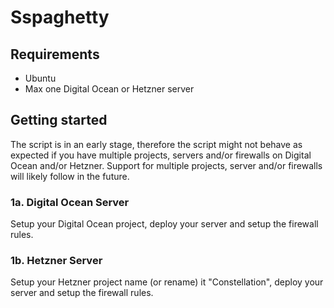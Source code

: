 # Sspaghetty

## Requirements

* Ubuntu
* Max one Digital Ocean or Hetzner server

## Getting started

The script is in an early stage, therefore the script might not behave as expected if you have multiple projects, servers and/or firewalls on Digital Ocean and/or Hetzner. Support for multiple projects, server and/or firewalls will likely follow in the future.

### 1a. Digital Ocean Server

Setup your Digital Ocean project, deploy your server and setup the firewall rules.

### 1b. Hetzner Server

Setup your Hetzner project name (or rename) it "Constellation", deploy your server and setup the firewall rules.